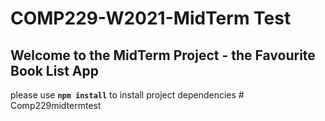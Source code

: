 # COMP229-W2021-MidTerm Test

## Welcome to the MidTerm Project - the Favourite Book List App

please use **`npm install`** to install project dependencies
#   C o m p 2 2 9 m i d t e r m t e s t  
 